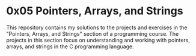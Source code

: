 # 0x05 Pointers, Arrays, and Strings

This repository contains my solutions to the projects and exercises in the "Pointers, Arrays, and Strings" section of a programming course.
The projects in this section focus on understanding and working with pointers, arrays, and strings in the C programming language.
